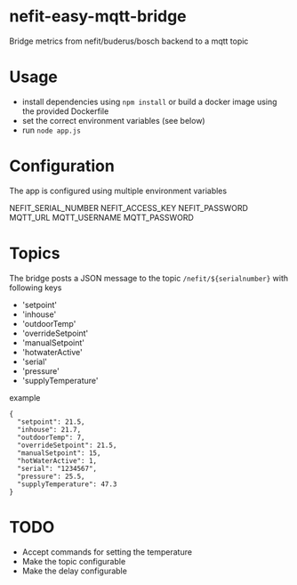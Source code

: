 # nefit-easy-mqtt-bridge

Bridge metrics from nefit/buderus/bosch backend to a mqtt topic 
 
# Usage
 
* install dependencies using `npm install` or build a docker image using the provided Dockerfile
* set the correct environment variables (see below)
* run `node app.js`
 
# Configuration
 
The app is configured using multiple environment variables

  NEFIT_SERIAL_NUMBER
  NEFIT_ACCESS_KEY
  NEFIT_PASSWORD
  MQTT_URL
  MQTT_USERNAME
  MQTT_PASSWORD

# Topics

The bridge posts a JSON message to the topic `/nefit/${serialnumber}` with following keys

* 'setpoint'
* 'inhouse'
* 'outdoorTemp'
* 'overrideSetpoint'
* 'manualSetpoint'
* 'hotwaterActive'
* 'serial'
* 'pressure'
* 'supplyTemperature'

example 
```
{
  "setpoint": 21.5,
  "inhouse": 21.7,
  "outdoorTemp": 7,
  "overrideSetpoint": 21.5,
  "manualSetpoint": 15,
  "hotWaterActive": 1,
  "serial": "1234567",
  "pressure": 25.5,
  "supplyTemperature": 47.3
}
```


   
# TODO

* Accept commands for setting the temperature
* Make the topic configurable
* Make the delay configurable
